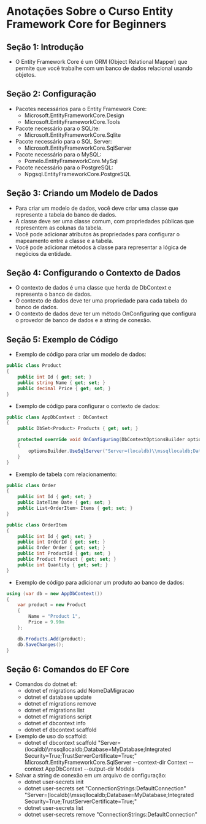# Anotações Sobre o Curso Entity Framework Core for Beginners

## Seção 1: Introdução
- O Entity Framework Core é um ORM (Object Relational Mapper) que permite que você trabalhe com um banco de dados relacional usando objetos.

## Seção 2: Configuração
- Pacotes necessários para o Entity Framework Core:
  - Microsoft.EntityFrameworkCore.Design
  - Microsoft.EntityFrameworkCore.Tools
- Pacote necessário para o SQLite:
  - Microsoft.EntityFrameworkCore.Sqlite
- Pacote necessário para o SQL Server:
  - Microsoft.EntityFrameworkCore.SqlServer
- Pacote necessário para o MySQL:
  - Pomelo.EntityFrameworkCore.MySql
- Pacote necessário para o PostgreSQL:
  - Npgsql.EntityFrameworkCore.PostgreSQL

## Seção 3: Criando um Modelo de Dados
- Para criar um modelo de dados, você deve criar uma classe que represente a tabela do banco de dados.
- A classe deve ser uma classe comum, com propriedades públicas que representem as colunas da tabela.
- Você pode adicionar atributos às propriedades para configurar o mapeamento entre a classe e a tabela.
- Você pode adicionar métodos à classe para representar a lógica de negócios da entidade.

## Seção 4: Configurando o Contexto de Dados
- O contexto de dados é uma classe que herda de DbContext e representa o banco de dados.
- O contexto de dados deve ter uma propriedade para cada tabela do banco de dados.
- O contexto de dados deve ter um método OnConfiguring que configura o provedor de banco de dados e a string de conexão.

## Seção 5: Exemplo de Código
- Exemplo de código para criar um modelo de dados:
```csharp
public class Product
{
    public int Id { get; set; }
    public string Name { get; set; }
    public decimal Price { get; set; }
}
```
- Exemplo de código para configurar o contexto de dados:
```csharp
public class AppDbContext : DbContext
{
    public DbSet<Product> Products { get; set; }

    protected override void OnConfiguring(DbContextOptionsBuilder optionsBuilder)
    {
        optionsBuilder.UseSqlServer("Server=(localdb)\\mssqllocaldb;Database=MyDatabase;Integrated Security=True;TrustServerCertificate=True;");
    }
}
```
- Exemplo de tabela com relacionamento:
```csharp
public class Order
{
    public int Id { get; set; }
    public DateTime Date { get; set; }
    public List<OrderItem> Items { get; set; }
}
```
```csharp
public class OrderItem
{
    public int Id { get; set; }
    public int OrderId { get; set; }
    public Order Order { get; set; }
    public int ProductId { get; set; }
    public Product Product { get; set; }
    public int Quantity { get; set; }
}
```
- Exemplo de código para adicionar um produto ao banco de dados:
```csharp
using (var db = new AppDbContext())
{
    var product = new Product
    {
        Name = "Product 1",
        Price = 9.99m
    };

    db.Products.Add(product);
    db.SaveChanges();
}
```

## Seção 6: Comandos do EF Core
- Comandos do dotnet ef:
  - dotnet ef migrations add NomeDaMigracao
  - dotnet ef database update
  - dotnet ef migrations remove
  - dotnet ef migrations list
  - dotnet ef migrations script
  - dotnet ef dbcontext info
  - dotnet ef dbcontext scaffold
- Exemplo de uso do scaffold:
  - dotnet ef dbcontext scaffold "Server=(localdb)\mssqllocaldb;Database=MyDatabase;Integrated Security=True;TrustServerCertificate=True;" Microsoft.EntityFrameworkCore.SqlServer --context-dir Context --context AppDbContext --output-dir Models
- Salvar a string de conexão em um arquivo de configuração:
  - dotnet user-secrets init
  - dotnet user-secrets set "ConnectionStrings:DefaultConnection" "Server=(localdb)\mssqllocaldb;Database=MyDatabase;Integrated Security=True;TrustServerCertificate=True;"
  - dotnet user-secrets list
  - dotnet user-secrets remove "ConnectionStrings:DefaultConnection"